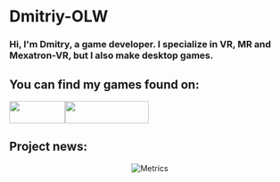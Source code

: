 # Dmitriy-OLW
### Hi, I'm Dmitry, a game developer. I specialize in VR, MR and Mexatron-VR, but I also make desktop games.

## You can find my games found on:
<div style="display: flex; align-items: center;"> <!-- Используем встроенный стиль для Flexbox -->
        <a href="https://dmitriy-olw.itch.io/" style="text-decoration: none;"> <!-- Убираем подчеркивание -->
            <img src="https://img.shields.io/badge/Itch-%23FF0B34.svg?style=for-the-badge&logo=Itch.io&logoColor=white" width="100" height="40">
        </a>
        <a href="https://dmitriy-olw.itch.io/" style="text-decoration: none;"> <!-- Убираем подчеркивание -->
            <img src="https://github.com/user-attachments/assets/0c487d7f-368a-4573-880a-dd5d04f3a4af" width="150" height="40">
        </a>
    </div>

## Project news:

<div align="center">

![Metrics](github-metrics.svg)

</div>
